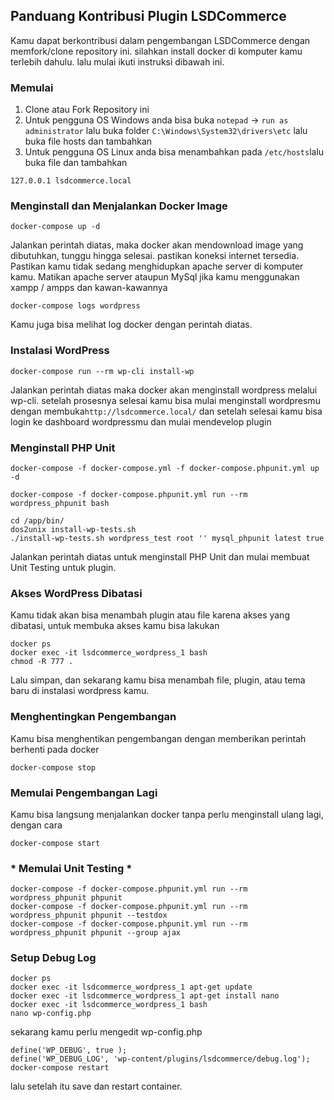 ## Panduang Kontribusi Plugin LSDCommerce
Kamu dapat berkontribusi dalam pengembangan LSDCommerce dengan memfork/clone repository ini. silahkan install docker di komputer kamu terlebih dahulu.
lalu mulai ikuti instruksi dibawah ini.

### Memulai

1. Clone atau Fork Repository ini
2. Untuk pengguna OS Windows anda bisa buka `notepad` -> `run as administrator` lalu buka folder `C:\Windows\System32\drivers\etc` lalu buka file hosts dan tambahkan 
3. Untuk pengguna OS Linux anda bisa menambahkan pada `/etc/hosts`lalu buka file dan tambahkan
```text
127.0.0.1 lsdcommerce.local
```

### Menginstall dan Menjalankan Docker Image
```
docker-compose up -d
```

Jalankan perintah diatas, maka docker akan mendownload image yang dibutuhkan, tunggu hingga selesai. pastikan koneksi internet tersedia. 
Pastikan kamu tidak sedang menghidupkan apache server di komputer kamu. Matikan apache server ataupun MySql jika kamu menggunakan xampp / ampps dan kawan-kawannya

```
docker-compose logs wordpress
```

Kamu juga bisa melihat log docker dengan perintah diatas.

### Instalasi WordPress

```
docker-compose run --rm wp-cli install-wp
```
Jalankan perintah diatas maka docker akan menginstall wordpress melalui wp-cli. setelah prosesnya selesai kamu bisa mulai menginstall wordpresmu dengan membuka`http://lsdcommerce.local/` dan setelah selesai kamu bisa login ke dashboard wordpressmu dan mulai mendevelop plugin

### Menginstall PHP Unit

```
docker-compose -f docker-compose.yml -f docker-compose.phpunit.yml up -d
```
```
docker-compose -f docker-compose.phpunit.yml run --rm wordpress_phpunit bash
```
```
cd /app/bin/
dos2unix install-wp-tests.sh
./install-wp-tests.sh wordpress_test root '' mysql_phpunit latest true
```

Jalankan perintah diatas untuk menginstall PHP Unit dan mulai membuat Unit Testing untuk plugin.

### Akses WordPress Dibatasi

Kamu tidak akan bisa menambah plugin atau file karena akses yang dibatasi, untuk membuka akses kamu bisa lakukan

```
docker ps
docker exec -it lsdcommerce_wordpress_1 bash
chmod -R 777 .
````

Lalu simpan, dan sekarang kamu bisa menambah file, plugin, atau tema baru di instalasi wordpress kamu.


### Menghentingkan Pengembangan
Kamu bisa menghentikan pengembangan dengan memberikan perintah berhenti pada docker 

```
docker-compose stop
````


### Memulai Pengembangan Lagi
Kamu bisa langsung menjalankan docker tanpa perlu menginstall ulang lagi, dengan cara

```
docker-compose start
````

### * Memulai Unit Testing *

```
docker-compose -f docker-compose.phpunit.yml run --rm wordpress_phpunit phpunit 
docker-compose -f docker-compose.phpunit.yml run --rm wordpress_phpunit phpunit --testdox
docker-compose -f docker-compose.phpunit.yml run --rm wordpress_phpunit phpunit --group ajax
```

### Setup Debug Log

```
docker ps
docker exec -it lsdcommerce_wordpress_1 apt-get update
docker exec -it lsdcommerce_wordpress_1 apt-get install nano
docker exec -it lsdcommerce_wordpress_1 bash
nano wp-config.php
````

sekarang kamu perlu mengedit wp-config.php

```
define('WP_DEBUG', true );
define('WP_DEBUG_LOG', 'wp-content/plugins/lsdcommerce/debug.log');
docker-compose restart
```

lalu setelah itu save dan restart container.